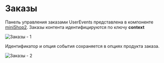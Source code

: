# Заказы

Панель управления заказами UserEvents представлена в компоненте [miniShop2][020103].
Заказы контента идентифицируются по ключу **context**

![Заказы - 1](https://file.modx.pro/files/b/e/c/bec372efc0d99bdbd326b44cf9950142.jpg)

Идентификатор и опция события сохраняется в опциях продукта заказа.

![Заказы - 2](https://file.modx.pro/files/5/b/e/5be8ad9bdc844869bee3483f4c06b732.jpg)

[020103]: /components/minishop2/interface/orders
[020104]: /components/minishop2/interface/settings
